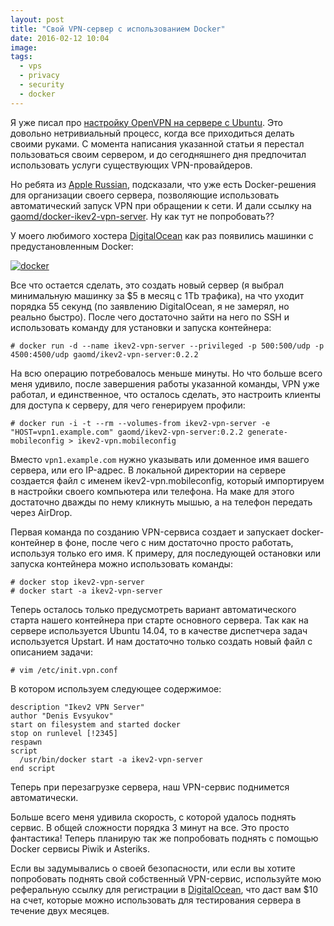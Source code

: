 ```yaml
---
layout: post
title: "Свой VPN-сервер с использованием Docker"
date: 2016-02-12 10:04
image: 
tags: 
  - vps
  - privacy
  - security
  - docker
---
```


Я уже писал про [настройку OpenVPN на сервере с Ubuntu](http://www.juev.org/2013/09/29/openvpn/ "Настройка OpenVPN в Ubuntu 12.04"). Это довольно нетривиальный процесс, когда все приходиться делать своими руками. С момента написания указанной статьи я перестал пользоваться своим сервером, и до сегодняшнего дня предпочитал использовать услуги существующих VPN-провайдеров.

Но ребята из [Apple Russian](http://apple-russian.com/ "Slack group: Apple Russian"), подсказали, что уже есть Docker-решения для организации своего сервера, позволяющие использовать автоматический запуск VPN при обращении к сети. И дали ссылку на [gaomd/docker-ikev2-vpn-server](https://github.com/gaomd/docker-ikev2-vpn-server "https://github.com/gaomd/docker-ikev2-vpn-server"). Ну как тут не попробовать??

У моего любимого хостера [DigitalOcean](https://www.digitalocean.com/?refcode=c5cb9e6574a7 "DigitalOcean") как раз появились машинки с предустановленным Docker:

[![docker](http://static.juev.org/2016/02/docker.png)](http://static.juev.org/2016/02/docker.png "Docker")

Все что остается сделать, это создать новый сервер (я выбрал минимальную машинку за $5 в месяц с 1Tb трафика), на что уходит порядка 55 секунд (по заявлению DigitalOcean, я не замерял, но реально быстро). После чего достаточно зайти на него по SSH и использовать команду для установки и запуска контейнера:

    # docker run -d --name ikev2-vpn-server --privileged -p 500:500/udp -p 4500:4500/udp gaomd/ikev2-vpn-server:0.2.2

На всю операцию потребовалось меньше минуты. Но что больше всего меня удивило, после завершения работы указанной команды, VPN уже работал, и единственное, что осталось сделать, это настроить клиенты для доступа к серверу, для чего генерируем профили:

    # docker run -i -t --rm --volumes-from ikev2-vpn-server -e "HOST=vpn1.example.com" gaomd/ikev2-vpn-server:0.2.2 generate-mobileconfig > ikev2-vpn.mobileconfig

Вместо `vpn1.example.com` нужно указывать или доменное имя вашего сервера, или его IP-адрес. В локальной директории на сервере создается файл с именем ikev2-vpn.mobileconfig, который импортируем в настройки своего компьютера или телефона. На маке для этого достаточно дважды по нему кликнуть мышью, а на телефон передать через AirDrop.

Первая команда по созданию VPN-сервиса создает и запускает docker-контейнер в фоне, после чего с ним достаточно просто работать, используя только его имя. К примеру, для последующей остановки или запуска контейнера можно использовать команды:

    # docker stop ikev2-vpn-server
    # docker start -a ikev2-vpn-server

Теперь осталось только предусмотреть вариант автоматического старта нашего контейнера при старте основного сервера. Так как на сервере используется Ubuntu 14.04, то в качестве диспетчера задач используется Upstart. И нам достаточно только создать новый файл с описанием задачи:

    # vim /etc/init.vpn.conf 

В котором используем следующее содержимое:

    description "Ikev2 VPN Server"
    author "Denis Evsyukov"
    start on filesystem and started docker
    stop on runlevel [!2345]
    respawn
    script
      /usr/bin/docker start -a ikev2-vpn-server
    end script
    
Теперь при перезагрузке сервера, наш VPN-сервис поднимется автоматически.

Больше всего меня удивила скорость, с которой удалось поднять сервис. В общей сложности порядка 3 минут на все. Это просто фантастика! Теперь планирую так же попробовать поднять с помощью Docker сервисы Piwik и Asteriks.

Если вы задумывались о своей безопасности, или если вы хотите попробовать поднять свой собственный VPN-сервис, используйте мою реферальную ссылку для регистрации в [DigitalOcean](https://www.digitalocean.com/?refcode=c5cb9e6574a7 "DigitalOcean"), что даст вам $10 на счет, которые можно использовать для тестирования сервера в течение двух месяцев.

